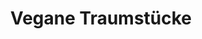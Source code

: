 ---
layout: recipe
title: "Vegane Traumstücke"
vegan: true
dish: Kekse

tags:
- Vegan
- Kekse

categories: Kekse

ingredients:
- 400g helles Mehl
- 100g gemahlene Mandeln
- 250g kalte Margarine
- 125g Soja-Joghurt
- 15g Vanillezucker
- 150g Zucker
- 1 Prise Salz
- Puderzucker zum wälzen

directions:
- Alle Zutaten (bis auf den Puderzucker) zu einem Teig verkneten und in Frischhaltefolie gewickelt für ca. 1 Stunde kalt stellen
- Den Teig aus dem Kühlschrank holen, auf der bemehlten Arbeitsfläche zu fingerbreiten "Würstchen" rollen, in jeweils 1-2cm breite Stücke schneiden und auf das Backblech legen -> die Traumstücke gehen nicht sehr auf
- Die Traumstücke auf mittlerer Schiene für ca. 10-15min backend
- Noch warm in Puderzucker wälzen

servings: 80
---